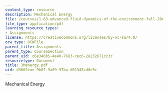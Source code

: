 ```yaml
---
content_type: resource
description: Mechanical Energy
file: /courses/1-63-advanced-fluid-dynamics-of-the-environment-fall-2002/d3002eae9b079a0997bad01345cd8e5c_3Menergy.pdf
file_type: application/pdf
learning_resource_types:
- Assignments
license: https://creativecommons.org/licenses/by-nc-sa/4.0/
ocw_type: OCWFile
parent_title: Assignments
parent_type: CourseSection
parent_uid: c6e346b5-4e40-7683-cec6-2e232671cc3c
resourcetype: Document
title: 3Menergy.pdf
uid: d3002eae-9b07-9a09-97ba-d01345cd8e5c
---
```

Mechanical Energy